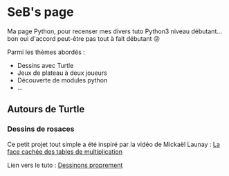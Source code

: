 # SeB's page

Ma page Python, pour recenser mes divers tuto Python3 niveau débutant... bon oui d'accord peut-être pas tout à fait débutant :stuck_out_tongue_closed_eyes:  

Parmi les thèmes abordés :

- Dessins avec Turtle
- Jeux de plateau à deux joueurs
- Découverte de modules python
- ...


## Autours de Turtle

### Dessins de rosaces

Ce petit projet tout simple a été inspiré par la vidéo de Mickaël Launay : [La face cachée des tables de multiplication][1]

Lien vers le tuto : [Dessinons proprement][2]

[1]:https://youtu.be/-X49VQgi86E
[2]:/simple-rosace/
